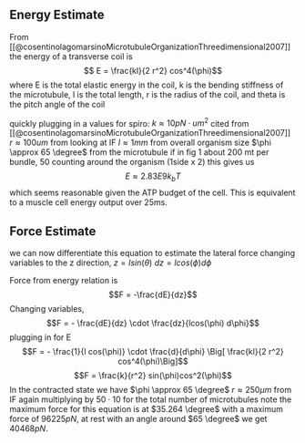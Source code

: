 ## Energy Estimate
From [[@cosentinolagomarsinoMicrotubuleOrganizationThreedimensional2007]] the energy of a transverse coil is
$$ E = \frac{kl}{2 r^2} cos^4(\phi)$$
where E is the total elastic energy in the coil, k is the bending stiffness of the microtubule, l is the total length, r is the radius of the coil, and theta is the pitch angle of the coil

quickly plugging in a values for spiro:
	$k \approx 10 pN \cdot um^2$ cited from [[@cosentinolagomarsinoMicrotubuleOrganizationThreedimensional2007]]
	$r \approx 100um$ from looking at IF
	$l \approx 1mm$ from overall organism size
	$\phi \approx 65 \degree$ from the microtubule if in fig 1
	about 200 mt per bundle, 50 counting around the organism (1side x 2)
this gives us 
	$$E \approx 2.83 E 9 k_bT$$
	which seems reasonable given the ATP budget of the cell. This is equivalent to a muscle cell energy output over 25ms.
## Force Estimate
we can now differentiate this equation to estimate the lateral force
	changing variables to the z direction,
	$z = l sin(\theta)$
	$dz = l cos(\phi) d\phi$

Force from energy relation is
	$$F = -\frac{dE}{dz}$$
Changing variables,
	$$F = - \frac{dE}{dz} \cdot \frac{dz}{lcos(\phi) d\phi}$$
plugging in for E
	$$F = - \frac{1}{l cos(\phi)} \cdot \frac{d}{d\phi} \Big[ \frac{kl}{2 r^2} cos^4(\phi)\Big]$$$$F = \frac{k}{r^2} sin(\phi)cos^2(\phi)$$
In the contracted state we have
$\phi \approx 65 \degree$
$r \approx 250\mu m$ from IF
again multiplying by $50 \cdot 10$ for the total number of microtubules
note the maximum force for this equation is at $35.264 \degree$ with a maximum force of $96225 pN$, at rest with an angle around $65 \degree$ we get $40468pN$.